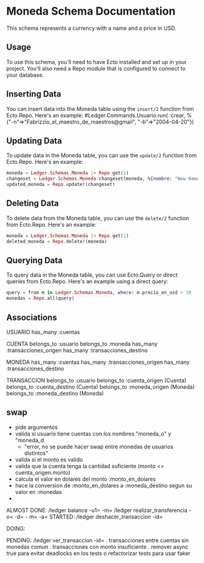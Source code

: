 # Moneda Schema Documentation
This schema represents a currency with a name and a price in USD.
## Usage
To use this schema, you'll need to have Ecto installed and set up in your project. You'll also need a Repo module that is configured to connect to your database.
## Inserting Data
You can insert data into the Moneda table using the `insert/2` function from Ecto.Repo. Here's an example:
#Ledger.Commands.Usuario.run( :crear, %{"-n"=>"Fabrizzio_el_maestro_de_maestros@gmail", "-b"=>"2004-04-20"})

## Updating Data
To update data in the Moneda table, you can use the `update/2` function from Ecto.Repo. Here's an example:

```elixir
moneda = Ledger.Schemas.Moneda |> Repo.get(1)
changeset = Ledger.Schemas.Moneda.changeset(moneda, %{nombre: "New Name", precio_en_usd: 10.5})
updated_moneda = Repo.update!(changeset)
```

## Deleting Data
To delete data from the Moneda table, you can use the `delete/2` function from Ecto.Repo. Here's an example:

```elixir
moneda = Ledger.Schemas.Moneda |> Repo.get(1)
deleted_moneda = Repo.delete!(moneda)
```

## Querying Data
To query data in the Moneda table, you can use Ecto.Query or direct queries from Ecto.Repo. Here's an example using a direct query:

```elixir
query = from m in Ledger.Schemas.Moneda, where: m.precio_en_usd > 10
monedas = Repo.all(query)
```

## Associations

USUARIO
  has_many :cuentas

CUENTA
  belongs_to :usuario
  belongs_to :moneda
  has_many :transacciones_origen
  has_many :transacciones_destino

MONEDA
  has_many :cuentas
  has_many :transacciones_origen
  has_many :transacciones_destino

TRANSACCION
  belongs_to :usuario
  belongs_to :cuenta_origen (Cuenta)
  belongs_to :cuenta_destino (Cuenta)
  belongs_to :moneda_origen (Moneda)
  belongs_to :moneda_destino (Moneda)

## swap
- pide argumentos
- valida si usuario tiene cuentas con los nombres "moneda_o" y "moneda_d
    - "error, no se puede hacer swap entre monedas de usuarios distintos"
- valida si el monto es valido
- valida que la cuenta tenga la cantidad suficiente (monto <= cuenta_origen.monto)
- calcula el valor en dolares del monto :monto_en_dolares
- hace la conversion de :monto_en_dolares a :moneda_destino segun su valor en :monedas
- 

ALMOST DONE:
/ledger balance -u1=<id-usuario> -m=<id-moneda> 
/ledger realizar_transferencia -o=<id-usuario-origen> -d=<id-usuario-destino> - m=<id-moneda> -a=<monto>
STARTED:
/ledger deshacer_transaccion -id=<id-transaccion> 

DOING: 

PENDING:
/ledger ver_transaccion -id=<id-transaccion>
. transacciones entre cuentas sin monedas comun 
. transacciones con monto insuficiente
. remover async true para evitar deadlocks en los tests o refactorizar tests para usar faker